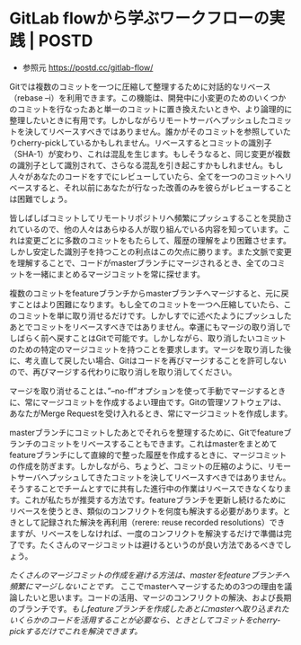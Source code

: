 # GitLab flowから学ぶワークフローの実践 | POSTD

- 参照元
https://postd.cc/gitlab-flow/

Gitでは複数のコミットを一つに圧縮して整理するために対話的なリベース（rebase –i）を利用できます。この機能は、開発中に小変更のためのいくつかのコミットを行なったあと単一のコミットに置き換えたいときや、より論理的に整理したいときに有用です。しかしながらリモートサーバへプッシュしたコミットを決してリベースすべきではありません。誰かがそのコミットを参照していたりcherry-pickしているかもしれません。リベースするとコミットの識別子（SHA-1）が変わり、これは混乱を生じます。もしそうなると、同じ変更が複数の識別子として識別されて、さらなる混乱を引き起こすかもしれません。もし人々があなたのコードをすでにレビューしていたら、全てを一つのコミットへリベースすると、それ以前にあなたが行なった改善のみを彼らがレビューすることは困難でしょう。

皆しばしばコミットしてリモートリポジトリへ頻繁にプッシュすることを奨励されているので、他の人々はあらゆる人が取り組んでいる内容を知っています。これは変更ごとに多数のコミットをもたらして、履歴の理解をより困難させます。しかし安定した識別子を持つことの利点はこの欠点に勝ります。また文脈で変更を理解することで、コードがmasterブランチにマージされるとき、全てのコミットを一緒にまとめるマージコミットを常に探せます。

複数のコミットをfeatureブランチからmasterブランチへマージすると、元に戻すことはより困難になります。もし全てのコミットを一つへ圧縮していたら、このコミットを単に取り消せるだけです。しかしすでに述べたようにプッシュしたあとでコミットをリベースすべきではありません。幸運にもマージの取り消しでしばらく前へ戻すことはGitで可能です。しかしながら、取り消したいコミットのための特定のマージコミットを持つことを要求します。マージを取り消した後に、考え直して戻したい場合、Gitはコードを再びマージすることを許可しないので、再びマージする代わりに取り消しを取り消してください。

マージを取り消せることは、”–no-ff”オプションを使って手動でマージするときに、常にマージコミットを作成するよい理由です。Gitの管理ソフトウェアは、あなたがMerge Requestを受け入れるとき、常にマージコミットを作成します。

masterブランチにコミットしたあとでそれらを整理するために、Gitでfeatureブランチのコミットをリベースすることもできます。これはmasterをまとめてfeatureブランチにして直線的で整った履歴を作成するときに、マージコミットの作成を防ぎます。しかしながら、ちょうど、コミットの圧縮のように、リモートサーバへプッシュしてきたコミットを決してリベースすべきではありません。そうすることでチームとすでに共有した進行中の作業はリベースできなくなります。これが私たちが推奨する方法です。featureブランチを更新し続けるためにリベースを使うとき、類似のコンフリクトを何度も解決する必要があります。ときとして記録された解決を再利用（rerere: reuse recorded resolutions）できますが、リベースをしなければ、一度のコンフリクトを解決するだけで準備は完了です。たくさんのマージコミットは避けるというのが良い方法であるべきでしょう。

*たくさんのマージコミットの作成を避ける方法は、masterをfeatureブランチへ頻繁にマージしないことです。*
ここでmasterへマージするための3つの理由を議論したいと思います。コードの活用、マージのコンフリクトの解決、および長期のブランチです。*もしfeatureブランチを作成したあとにmasterへ取り込まれたいくらかのコードを活用することが必要なら、ときとしてコミットをcherry-pickするだけでこれを解決できます。*